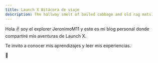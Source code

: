 ```yaml
---
title: Launch X Bitácora de viaje
description: The hallway smelt of boiled cabbage and old rag mats.
---
```


Hola ✌️  soy el explorer JeronimoM11 y este es mi blog personal donde compartiré mis aventuras de Launch X.

Te invito a conocer mis aprendizajes y leer mis experiencias.

🚀

